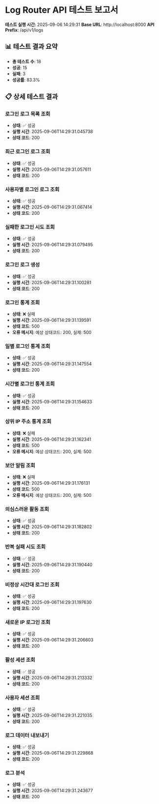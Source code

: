 # Log Router API 테스트 보고서

**테스트 실행 시간**: 2025-09-06 14:29:31
**Base URL**: http://localhost:8000
**API Prefix**: /api/v1/logs

## 📊 테스트 결과 요약

- **총 테스트 수**: 18
- **성공**: 15
- **실패**: 3
- **성공률**: 83.3%

## 📋 상세 테스트 결과

### 로그인 로그 목록 조회
- **상태**: ✅ 성공
- **실행 시간**: 2025-09-06T14:29:31.045738
- **상태 코드**: 200

### 최근 로그인 로그 조회
- **상태**: ✅ 성공
- **실행 시간**: 2025-09-06T14:29:31.057611
- **상태 코드**: 200

### 사용자별 로그인 로그 조회
- **상태**: ✅ 성공
- **실행 시간**: 2025-09-06T14:29:31.067414
- **상태 코드**: 200

### 실패한 로그인 시도 조회
- **상태**: ✅ 성공
- **실행 시간**: 2025-09-06T14:29:31.079495
- **상태 코드**: 200

### 로그인 로그 생성
- **상태**: ✅ 성공
- **실행 시간**: 2025-09-06T14:29:31.100281
- **상태 코드**: 200

### 로그인 통계 조회
- **상태**: ❌ 실패
- **실행 시간**: 2025-09-06T14:29:31.139591
- **상태 코드**: 500
- **오류 메시지**: 예상 상태코드: 200, 실제: 500

### 일별 로그인 통계 조회
- **상태**: ✅ 성공
- **실행 시간**: 2025-09-06T14:29:31.147554
- **상태 코드**: 200

### 시간별 로그인 통계 조회
- **상태**: ✅ 성공
- **실행 시간**: 2025-09-06T14:29:31.154633
- **상태 코드**: 200

### 상위 IP 주소 통계 조회
- **상태**: ❌ 실패
- **실행 시간**: 2025-09-06T14:29:31.162341
- **상태 코드**: 500
- **오류 메시지**: 예상 상태코드: 200, 실제: 500

### 보안 알림 조회
- **상태**: ❌ 실패
- **실행 시간**: 2025-09-06T14:29:31.176131
- **상태 코드**: 500
- **오류 메시지**: 예상 상태코드: 200, 실제: 500

### 의심스러운 활동 조회
- **상태**: ✅ 성공
- **실행 시간**: 2025-09-06T14:29:31.182802
- **상태 코드**: 200

### 반복 실패 시도 조회
- **상태**: ✅ 성공
- **실행 시간**: 2025-09-06T14:29:31.190440
- **상태 코드**: 200

### 비정상 시간대 로그인 조회
- **상태**: ✅ 성공
- **실행 시간**: 2025-09-06T14:29:31.197630
- **상태 코드**: 200

### 새로운 IP 로그인 조회
- **상태**: ✅ 성공
- **실행 시간**: 2025-09-06T14:29:31.206603
- **상태 코드**: 200

### 활성 세션 조회
- **상태**: ✅ 성공
- **실행 시간**: 2025-09-06T14:29:31.213332
- **상태 코드**: 200

### 사용자 세션 조회
- **상태**: ✅ 성공
- **실행 시간**: 2025-09-06T14:29:31.221035
- **상태 코드**: 200

### 로그 데이터 내보내기
- **상태**: ✅ 성공
- **실행 시간**: 2025-09-06T14:29:31.229868
- **상태 코드**: 200

### 로그 분석
- **상태**: ✅ 성공
- **실행 시간**: 2025-09-06T14:29:31.243677
- **상태 코드**: 200

